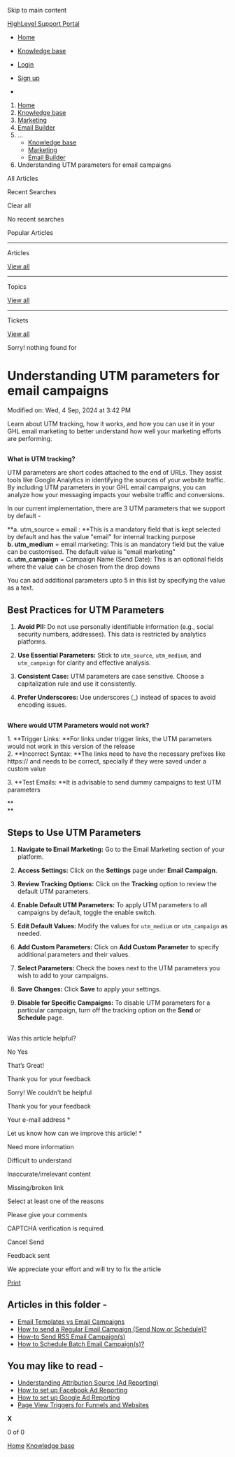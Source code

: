 Skip to main content

[ HighLevel Support Portal ](https://help.gohighlevel.com)

  * [ Home ](/support/home)
  * [ Knowledge base ](/support/solutions)

  * [Login](/support/login)
  * [Sign up](/support/signup)
  * 

  1. [Home](/support/home)
  2. [Knowledge base](/support/solutions)
  3. [Marketing](/support/solutions/48000449565)
  4. [Email Builder](/support/solutions/folders/48000676548)
  5. ... 
     * [Knowledge base](/support/solutions)
     * [Marketing](/support/solutions/48000449565)
     * [Email Builder](/support/solutions/folders/48000676548)
  6. Understanding UTM parameters for email campaigns

All  Articles 

Recent Searches

Clear all

No recent searches

Popular Articles

* * *

Articles

[View all](/support/search/solutions)

* * *

Topics

[View all](/support/search/topics)

* * *

Tickets

[View all](/support/search/tickets)

Sorry! nothing found for   

# Understanding UTM parameters for email campaigns

Modified on: Wed, 4 Sep, 2024 at 3:42 PM

Learn about UTM tracking, how it works, and how you can use it in your GHL email marketing to better understand how well your marketing efforts are performing.

##   
**What is UTM tracking?**

UTM parameters are short codes attached to the end of URLs. They assist tools like Google Analytics in identifying the sources of your website traffic. By including UTM parameters in your GHL email campaigns, you can analyze how your messaging impacts your website traffic and conversions.  
  
In our current implementation, there are 3 UTM parameters that we support by default -

**a. utm_source = email :  **This is a mandatory field that is kept selected by default and has the value "email" for internal tracking purpose  
**b. utm_medium** = email marketing: This is an mandatory field but the value can be customised. The default value is "email marketing"  
**c. utm_campaign** = Campaign Name (Send Date): This is an optional fields where the value can be chosen from the drop downs

You can add additional parameters upto 5 in this list by specifying the value as a text.  

## **Best Practices for UTM Parameters**

  1. **Avoid PII:** Do not use personally identifiable information (e.g., social security numbers, addresses). This data is restricted by analytics platforms.

  1. **Use Essential Parameters:** Stick to `utm_source`, `utm_medium`, and `utm_campaign` for clarity and effective analysis.

  2. **Consistent Case:** UTM parameters are case sensitive. Choose a capitalization rule and use it consistently.

  3. **Prefer Underscores:** Use underscores (_) instead of spaces to avoid encoding issues.  

##   
**Where would UTM Parameters would not work?**

1\. **Trigger Links:  **For links under trigger links, the UTM parameters would not work in this version of the release  
2\. **Incorrect Syntax:  **The links need to have the necessary prefixes like https:// and needs to be correct, specially if they were saved under a custom value

3\. **Test Emails:  **It is advisable to send dummy campaigns to test UTM parameters  

**  
**

## **Steps to Use UTM Parameters**

  1. **Navigate to Email Marketing:** Go to the Email Marketing section of your platform.

  2. **Access Settings:** Click on the **Settings** page under **Email Campaign**.

  3. **Review Tracking Options:** Click on the **Tracking** option to review the default UTM parameters.  

  4. **Enable Default UTM Parameters:** To apply UTM parameters to all campaigns by default, toggle the enable switch.

  5. **Edit Default Values:** Modify the values for `utm_medium` or `utm_campaign` as needed.

  6. **Add Custom Parameters:** Click on **Add Custom Parameter** to specify additional parameters and their values.

  7. **Select Parameters:** Check the boxes next to the UTM parameters you wish to add to your campaigns.

  8. **Save Changes:** Click **Save** to apply your settings.

  9. **Disable for Specific Campaigns:** To disable UTM parameters for a particular campaign, turn off the tracking option on the **Send** or **Schedule** page.

##   

Was this article helpful?

No  Yes 

That’s Great!

Thank you for your feedback

Sorry! We couldn't be helpful

Thank you for your feedback

Your e-mail address *

Let us know how can we improve this article! *

Need more information 

Difficult to understand 

Inaccurate/irrelevant content 

Missing/broken link 

Select at least one of the reasons 

Please give your comments 

CAPTCHA verification is required. 

Cancel  Send 

Feedback sent

We appreciate your effort and will try to fix the article

[Print](javascript:print\(\))

## Articles in this folder -

  * [Email Templates vs Email Campaigns](/support/solutions/articles/48001215255-email-templates-vs-email-campaigns)
  * [How to send a Regular Email Campaign (Send Now or Schedule)?](/support/solutions/articles/48001215263-how-to-send-a-regular-email-campaign-send-now-or-schedule-)
  * [How-to Send RSS Email Campaign(s)](/support/solutions/articles/48001215372-how-to-send-rss-email-campaign-s-)
  * [How to Schedule Batch Email Campaign(s)?](/support/solutions/articles/48001215379-how-to-schedule-batch-email-campaign-s-)

## You may like to read -

  * [Understanding Attribution Source (Ad Reporting)](/support/solutions/articles/48001219997-understanding-attribution-source-ad-reporting-)
  * [How to set up Facebook Ad Reporting](/support/solutions/articles/48001204042-how-to-set-up-facebook-ad-reporting)
  * [How to set up Google Ad Reporting](/support/solutions/articles/48001219312-how-to-set-up-google-ad-reporting)
  * [Page View Triggers for Funnels and Websites](/support/solutions/articles/155000002027-page-view-triggers-for-funnels-and-websites)

**X**

0 of 0 []()

[Home](/support/home) [Knowledge base](/support/solutions)
